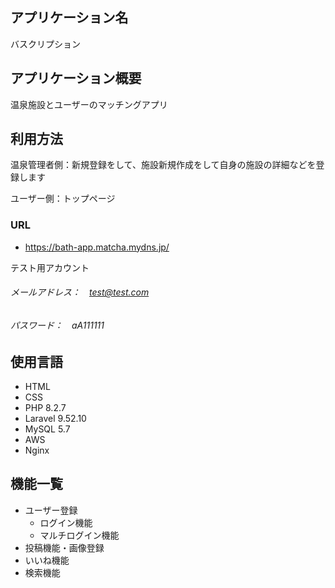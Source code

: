 ## アプリケーション名
バスクリプション

## アプリケーション概要
温泉施設とユーザーのマッチングアプリ

## 利用方法
温泉管理者側：新規登録をして、施設新規作成をして自身の施設の詳細などを登録します

ユーザー側：トップページ

### URL
- https://bath-app.matcha.mydns.jp/
  
テスト用アカウント
###### メールアドレス：　test@test.com
###### パスワード：　aA111111


## 使用言語
- HTML
- CSS
- PHP 8.2.7
- Laravel 9.52.10
- MySQL 5.7
- AWS
- Nginx

## 機能一覧
- ユーザー登録
  - ログイン機能
  - マルチログイン機能
- 投稿機能・画像登録
- いいね機能
- 検索機能